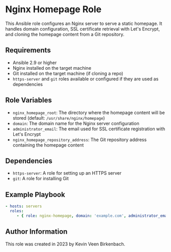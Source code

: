 # Nginx Homepage Role

This Ansible role configures an Nginx server to serve a static homepage. It handles domain configuration, SSL certificate retrieval with Let's Encrypt, and cloning the homepage content from a Git repository.

## Requirements

- Ansible 2.9 or higher
- Nginx installed on the target machine
- Git installed on the target machine (if cloning a repo)
- `https-server` and `git` roles available or configured if they are used as dependencies

## Role Variables

- `nginx_homepage_root`: The directory where the homepage content will be stored (default: `/usr/share/nginx/homepage`)
- `domain`: The domain name for the Nginx server configuration
- `administrator_email`: The email used for SSL certificate registration with Let's Encrypt
- `nginx_homepage_repository_address`: The Git repository address containing the homepage content

## Dependencies

- `https-server`: A role for setting up an HTTPS server
- `git`: A role for installing Git

## Example Playbook

```yaml
- hosts: servers
  roles:
     - { role: nginx-homepage, domain: 'example.com', administrator_email: 'admin@example.com' }
```

## Author Information
This role was created in 2023 by Kevin Veen Birkenbach.